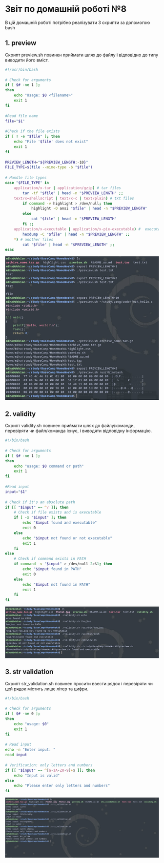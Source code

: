 
# Звіт по домашній роботі №8

В цій домашній роботі потрібно реалізувати 3 скрипти за допомогою bash

## 1. preview

Скрипт preview.sh повинен приймати шлях до файлу і відповідно до типу виводити його вміст.

```bash
#!/usr/bin/bash

# Check for arguments
if [ $# -ne 1 ];
then
    echo "Usage: $0 <filename>"
    exit 1
fi

#Read file name
file="$1"

#Check if the file exists
if [ ! -e "$file" ]; then
    echo "File '$file' does not exist"
    exit 1
fi

PREVIEW_LENGTH="${PREVIEW_LENGTH:-10}"
FILE_TYPE=$(file --mime-type -b "$file")

# Handle file types
case "$FILE_TYPE" in
    application/x-tar | application/gzip) # tar files
        tar -tf "$file" | head -n "$PREVIEW_LENGTH" ;;
    text/x=shellscript | text/x-c | text/plain) # txt files
        if command -v highlight > /dev/null; then
            highlight -O ansi "$file" | head -n "$PREVIEW_LENGTH"
        else
            cat "$file" | head -n "$PREVIEW_LENGTH"
        fi ;;
    application/x-executable | application/x-pie-executable) #  executable files 
        hexdump -C "$file" | head -n "$PREVIEW_LENGTH" ;;
    *) # another files
        cat "$file" | head -n "$PREVIEW_LENGTH" ;;
esac
```

![image](https://github.com/MihaplAyMF/study/blob/main/BaseCamp/HomeWork8/Photo1.jpg)

## 2. validity
 
Скрипт validity.sh повинен приймати шлях до файлу/команди, перевіряти чи файл/команда існує, і виводяти відповідну інформацію.

```bash
#!/bin/bash

# Check for arguments
if [ $# -ne 1 ];
then
    echo "usage: $0 command or path"
    exit 1
fi

#Read input
input="$1"

# Check if it's an absolute path
if [[ "$input" =~ ^/ ]]; then
    # Check if file exists and is executable
    if [ -x "$input" ]; then
        echo "$input found and executable"
        exit 0
    else
        echo "$input not found or not executable"
        exit 1
    fi
else
    # Check if command exists in PATH
    if command -v "$input" > /dev/null 2>&1; then
        echo "$input found in PATH"
        exit 0
    else
        echo "$input not found in PATH"
        exit 1
    fi
fi
```

![image](https://github.com/MihaplAyMF/study/blob/main/BaseCamp/HomeWork8/Photo2.jpg)


## 3. str validation

Скрипт str_validation.sh повинен просити ввести рядок і перевіряти чи цей рядок містить лише літер та цифри.

```bash
#!/bin/bash

# Check for arguments
if [ $# -ne 0 ];
then
    echo "usage: $0"
    exit 1
fi

# Read input
echo -n "Enter input: "
read input

# Verification: only letters and numbers
if [[ "$input" =~ ^[a-zA-Z0-9]+$ ]]; then
    echo "Input is valid"
else
    echo "Please enter only letters and numbers"
fi

```

![image](https://github.com/MihaplAyMF/study/blob/main/BaseCamp/HomeWork8/Photo3.jpg)


